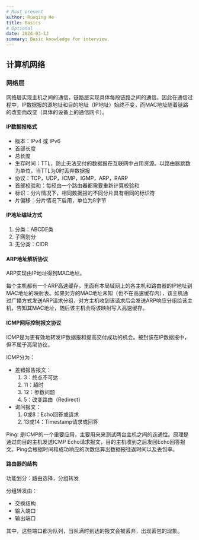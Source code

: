 ```yaml
---
# Must present
author: Ruoqing He
title: Basics
# Optional
date: 2024-03-13
summary: Basic knowledge for interview.
---
```


## 计算机网络

### 网络层

网络层实现主机之间的通信，链路层实现具体每段链路之间的通信。因此在通信过程中，IP数据报的源地址和目的地址（IP地址）始终不变，而MAC地址随着链路的改变而改变（具体的设备上的通信网卡）。

#### IP数据报格式

- 版本：IPv4 或 IPv6
- 首部长度
- 总长度
- 生存时间：TTL，防止无法交付的数据报在互联网中占用资源。以路由器跳数为单位，当TTL为0时丢弃数据报
- 协议：TCP，UDP，ICMP，IGMP，ARP，RARP
- 首部校验和：每经由一个路由器都需要重新计算校验和
- 标识：分片情况下，相同数据报的不同分片具有相同的标识符
- 片偏移：分片情况下启用，单位为8字节

#### IP地址编址方式

1. 分类：ABCDE类
2. 子网划分
3. 无分类：CIDR

#### ARP地址解析协议

ARP实现由IP地址得到MAC地址。

每个主机都有一个ARP高速缓存，里面有本局域网上的各主机和路由器的IP地址到MAC地址的映射表。如果对方的MAC地址未知（也不在高速缓存内），该主机通过广播方式发送ARP请求分组，对方主机收到该请求后会发送ARP响应分组给该主机，告知其MAC地址，随后该主机会将该映射写入高速缓存。

#### ICMP网际控制报文协议

ICMP是为更有效地转发IP数据报和提高交付成功的机会。被封装在IP数据报中，但不属于高层协议。

ICMP分为：
- 差错报告报文：
  1. 3：终点不可达
  2. 11：超时
  3. 12：参数问题
  4. 5：改变路由（Redirect）
- 询问报文：
  1. 0或8：Echo回答或请求
  2. 13或14：Timestamp请求或回答

Ping: 是ICMP的一个重要应用，主要用来来测试两台主机之间的连通性。原理是通过向目的主机发送ICMP Echo请求报文，目的主机收到之后发回Echo回答报文。Ping会根据时间和成功响应的次数估算出数据报往返时间以及丢包率。

#### 路由器的结构

功能划分：路由选择，分组转发

分组转发由：
- 交换结构
- 输入端口
- 输出端口

其中，这些端口都为队列，当队满时到达的报文会被丢弃，出现丢包的现象。
